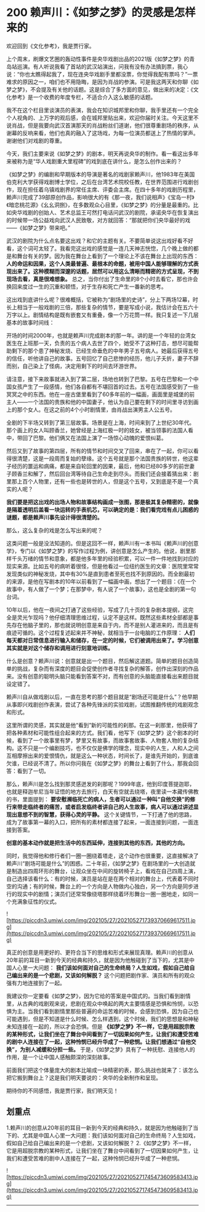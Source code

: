 # 200 赖声川：《如梦之梦》的灵感是怎样来的

欢迎回到《文化参考》，我是贾行家。

上个周末，刷爆文艺圈的轰动性事件是央华戏剧出品的2021版《如梦之梦》的青岛站巡演。有人听说我看了首站的武汉站演出，问我有没有办法搞到票，我心说：“你也太瞧得起我了，现在连央华戏剧手里都没票，你觉得我配有票吗？”一票难求的原因之一，咱们也不用隐晦，是因为肖战的参演。可是我这两天和你聊《如梦之梦》，不会提及有关他的话题。这是综合了多方面的意见，做出来的决定：《文化参考》是一个收费的年度专栏，不适合介入这么敏感的话题。

我不在这个栏目里谈演员的表演，我会在知识城邦里和你聊，我手里还有一个完全个人视角的、上万字的观后感，会在城邦里贴出来，欢迎你届时关注。今天这里不说肖战，但是我要向武汉首演那天的肖战粉丝们道谢，他们很尊重剧场的秩序，从谢幕的反响来看，他们也真的融入了这场戏，为每一位演员都送上了热情的掌声。谢谢他们对戏剧的尊重。

今天，我们主要来说《如梦之梦》的剧本，明天再说央华的制作。看一看这出多年来被称为是“华人戏剧重大里程碑”的戏到底在讲什么，是怎么创作出来的？

《如梦之梦》的编剧和早期版本的导演是著名的戏剧家赖声川，他1983年在美国伯克利大学获得戏剧博士学位，之后在台湾艺术院校任教，在世界范围进行戏剧创作，现在担任着乌镇戏剧界的常任主席、评委会主席。在四十多年的戏剧历程里，赖声川完成了39部原创作品，影响很大的有《那一夜，我们说相声》《宝岛一村》《暗恋桃花源》《幺幺洞捌》，在多数观众心目里，《如梦之梦》的分量是最重的。比如央华戏剧的创始人、艺术总监王可然打电话问武汉的剧院，承诺央华在恢复演出的时候带一场公益戏向武汉人民致敬，对方就回答：“那就把你们央华最好的戏——《如梦之梦》带来吧。”

武汉的剧院为什么点名要这出戏？和它的主题有关。不要简单说这出戏好看不好看，这个词可太轻了。我看完这出戏的感觉是一连几天神志恍惚，几个晚上做的都是和舞台有关的梦。因为我在舞台上看到了一个理论上不该在舞台上出现的东西： **人的命运和因果，这个人类最普遍、最根本的命题，被用中国人能够理解的方式表现出来了。这种模糊而深邃的话题，居然可以用这么清晰而精密的方式呈现，不到现场去看，真是很难想象。** 总之，当你付出了生命里的8个小时去看它，那也许会换回来度过一生的沉重和顿悟，对于生存和死亡产生一番新的思考。

这出戏到底讲什么呢？很难概括，它被称为“剧场里的史诗”，分上下两场12幕，时长上相当于一般戏剧的三倍，那些复杂的情节，要是写成小说，我估计会在五六十万字以上。剧情结构是既有嵌套又有重叠，像一个万花筒一样。我只复述一下几层基本的故事时间线：

开场的时间2000年，也就是赖声川完成剧本的那一年。讲的是一个年轻的台湾女医生在上班那一天，负责的五个病人去世了四个，她受不了这种打击，想尽可能帮助剩下的那个患了神秘发烧、已经生命垂危的中年男子五号病人。她最后获得五号的信任，听他讲自己的故事。五号回忆了自己悲惨的经历，他儿子夭折，妻子不辞而别，自己染上了怪病，决定用剩下的时间去环游世界。

请注意，接下来故事就进入到了第二层，场地也转到了巴黎。五号在巴黎和一个中国女孩产生了一段感情，他们各自都有不堪回首的过去。五号在法国感受到了一些冥冥之中的东西。他在一座古堡里看到了60多年前的一幅画，画面里是城堡的前主人——一个法国的贵族和他的中国妻子，他认为自己要在剩下的时间里寻访到画上的那个女人。在这之前的4个小时剧情里，由肖战出演男主人公五号。

全剧的下半场又转到了第三层故事。场景是在上海，时间来到了上世纪30年代。那个画上的女人叫顾香兰，她曾经是上海红极一时的妓女，被当领事的法国人看中，带回了巴黎。他们俩又在法国上演了一场惊心动魄的爱恨纠葛。

然后又到了故事的第四层，所有的情节和时间交叉了回来，串在了一起，你可以看得很清楚，这是一段周而复始的孽缘。这个五号就是那个法国贵族的转世，他这辈子经历的噩运和病痛，都是来自轮回里的因果，最后，他和已经80多岁的前世妻子顾香兰和解了，然后回台湾等待自己生命走到尽头。而我们还会接着猜出来：剧里那上百个人物里，还有一些也是转世的人，但是这个五号，又到底是不是一个真实的人呢？

 **我们要是把这出戏的出场人物和故事结构画成一张图，那是极其复杂精密的，就像是隔着透明后盖看一块运转的手表机芯，可以确定的是：我们看完戏有点儿困惑的谜题，都是赖声川事先设计得很清楚的。**

那么，这么复杂的戏是怎么写出来的呢？

这类问题一般是没法知道的。但是这回不一样，赖声川有一本书叫《赖声川的创意学》，专门以《如梦之梦》的写作过程为例，讲创意是怎么产生的。他说，剧里那样千头万绪的情节和意象，都是他多年里的经验积累，可以一件一件地找到对应的现实来源。比如五号的病听着很怪，但是他看过一位纽约医生的文章：医院里常常发现类似的神秘发烧，其中有30%是直到患者至死也找不到原因的。而全剧最初的来源，是他在写剧本的10年以前看到了一幅画中画，想出了一个题目：《在一个故事中，有人做了一个梦；在那梦中，有人说了一个故事》，这也是全剧的第一句台词。

10年以后，他在一夜间之打通了这些经验，写成了几十页的复杂剧本提纲，这完全是灵光乍现吗？他仔细清理思维过程，认定不是这样。既然这些素材全部都是事先存在他脑子里的，那也就说明创意是来自于内，而不是别人灌进来的，而且是有痕迹可循的。这个过程复述起来并不神秘，就相当于一台电脑的工作原理： **人们每天都对日常信息进行输入和储存，在一定的时候，它们被调用出来了。学习创意其实就是对这个储存和调用进行刻意地训练。**

什么是创意？赖声川说：创意就是出一个题目，然后解这道题。简单的题目创造简单的挑战，复杂而有深度的题目会促使创作者寻找复杂的解答，创作出深刻的作品来。没有创意的聪明头脑只能看到答案不对，而有创意的头脑能直接看出来题目就设定错了。

赖声川自从做戏剧以后，一直在思考的那个题目就是“剧场还可能是什么”？他早期从事即兴戏剧创作表演，尝试了各种先锋派的实验戏剧，试图推翻传统的戏剧观念和形式。

这里所谓的灵感，其实就是他“看到”新的可能性的刹那。在这一刹那里，他获得了把各种素材和可能性组合起来的方式。我们看，他写下《如梦之梦》这个剧本的时候，看到了一个故事里有梦，梦里又有故事，而故事套故事、人物套人物的复杂结构。这不只是一个编剧技巧，也不仅仅是佛学的理念，现实中的人生，人和人之间互相摩擦出来的爱恨情仇，就是这么一种状态，时间长了，是谁先开始的，到底谁欠谁，已经说不清了。所以你问我在《如梦之梦》的舞台上看到了什么，那我会回答：看到了一切。

那么，赖声川是怎么找到那灵感迸发的刹那呢？1999年底，他到印度菩提迦耶，也就是释迦牟尼当年证悟的地方去旅行，白天有空就去绕塔，夜里读一本藏传佛教的书，里面提到： **要安慰濒临死亡的病人，生者可以通过一种叫“自他交换”的修行来带走临终者的痛苦，或者启发临终者讲自己的人生故事，病人可以通过讲述显现出意想不到的智慧，获得心灵的平静。** 这个关键情节，一下打通了他的思路，成为了故事第一幕的入口，把所有的素材都连接了起来，一面连接到问题，一面连接到答案。

 **创意的基本动作就是把生活中的东西延伸，连接到其他的东西，其他的方向。**

同时，我觉得他和修行者们一圈一圈绕着塔走，这个动作也很重要，这直接解决了赖声川“剧场可能是什么”的困惑。二十年前，《如梦之梦》在剧场里的一大创造就是制造出四周环形的舞台，让观众坐在中间的旋转椅子上，看戏在自己四周上演，自己选择该看什么：有的时候，演员是站在是在两个相对的舞台上，代表着不同时空的沟通；有的时候，舞台上的一个方向是人物做内心独白，另一个方向是同步进行的现实中的剧情；演员们还常常像绕塔那样绕着环形舞台一圈一圈地走，如同一个充满象征性的仪式。

![https://piccdn3.umiwi.com/img/202105/27/202105271739370669617511.jpg](https://piccdn3.umiwi.com/img/202105/27/202105271739370669617511.jpg)

真正的创意是用更好的、更符合当下的思维和形式来展现真理。赖声川的创意从20年前的耳目一新到今天的经典和持久，就是因为他触碰到了当下的，尤其是中国人心里一大问题： **我们该如何面对自己的生命终局？人生如戏，假如自己给自己编出来的是一个悲剧，又该如何解脱？** 这个问题把剧作家、演员和所有的观众强有力地连接到了一起。

我建议你一定要看《如梦之梦》，因为它给的答案是中国式的。当我们看到剧情里，从古典的戏剧观来说，悲剧在观众中唤起的两大主要情感是恐惧和怜悯，以恐惧为主。当我们看到剧情里那些普遍的命运苦难的时候，会感到恐惧，因为自己也可能遇到，但是不知道是什么时候、怎么样遇到，这个时候，我们的思想是和神秘未知连接在一起的，所以才会恐惧。但是 **《如梦之梦》不一样，它是用超脱宗教的某种形式，让我们坐在了舞台中间看到了一切因果如何产生，让我们和遭受苦难的剧中人连接在了一起，这种怜悯已经升华成了一种悲悯。让我们想通过“自他交换”，为别人减缓和分担一些。** 于是，《如梦之梦》具有了一种抚慰、连接他人的作用，是一个让中国人感触颇深的深刻故事。

前面我们把这个体量庞大的剧本比喻成一块精密的表，那么挑战也就来了：该怎么把它搬到舞台上？这是我们明天要说的：央华的全新制作和呈现。

期待你的不同感悟，我是贾行家，我们明天见！

## 划重点

1.赖声川的创意从20年前的耳目一新到今天的经典和持久，就是因为他触碰到了当下的、尤其是中国人心里一大问题：我们该如何面对自己的生命终局？人生如戏，假如自己给自己编出来的是一个悲剧，又该如何解脱？
2.《如梦之梦》不一样，它是用超脱宗教的某种形式，让我们坐在了舞台中间看到了一切因果如何产生，让我们和遭受苦难的剧中人连接在了一起，这种怜悯已经升华成了一种悲悯。

![https://piccdn3.umiwi.com/img/202105/27/202105271745473609583413.jpg](https://piccdn3.umiwi.com/img/202105/27/202105271745473609583413.jpg)

---
